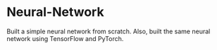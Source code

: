 # Neural-Network
Built a simple neural network from scratch. Also, built the same neural network using TensorFlow and PyTorch.
